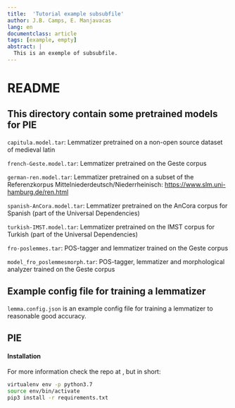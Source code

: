 ```yaml
---
title:  'Tutorial example subsubfile'
author: J.B. Camps, E. Manjavacas
lang: en
documentclass: article
tags: [example, empty]
abstract: |
  This is an exemple of subsubfile.
---
```


# README

## This directory contain some pretrained models for PIE

`capitula.model.tar`: Lemmatizer pretrained on a non-open source dataset of medieval latin

`french-Geste.model.tar`: Lemmatizer pretrained on the Geste corpus

`german-ren.model.tar`: Lemmatizer pretrained on a subset of the Referenzkorpus Mittelniederdeutsch/Niederrheinisch: https://www.slm.uni-hamburg.de/ren.html

`spanish-AnCora.model.tar`: Lemmatizer pretrained on the AnCora corpus for Spanish (part of the Universal Dependencies)

`turkish-IMST.model.tar`: Lemmatizer pretrained on the IMST corpus for Turkish (part of the Universal Dependencies)

`fro-poslemmes.tar`: POS-tagger and lemmatizer trained on the Geste corpus

`model_fro_poslemmesmorph.tar`: POS-tagger, lemmatizer and morphological analyzer trained on the Geste corpus

## Example config file for training a lemmatizer

`lemma.config.json` is an example config file for training a lemmatizer to reasonable good accuracy.

## PIE

#### Installation

For more information check the repo at [](https://www.github.com/emanjavacas/pie), but in short:

```bash
virtualenv env -p python3.7
source env/bin/activate
pip3 install -r requirements.txt
```
